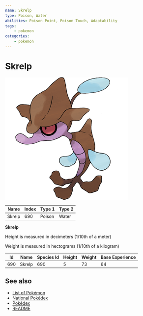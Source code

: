 ```yaml
---
name: Skrelp
type: Poison, Water
abilities: Poison Point, Poison Touch, Adaptability
tags:
    - pokemon
categories:
    - pokemon
---
```


# Skrelp


![Skrelp](images/690.png)

| **Name** | **Index** | **Type 1** | **Type 2** |
|----|----|----|----|
| Skrelp | 690 | Poison | Water  |

**Skrelp** 


Height is measured in decimeters (1/10th of a meter)

Weight is measured in hectograms (1/10th of a kilogram)

| **Id** | **Name** | **Species Id** | **Height** | **Weight** | **Base Experience** |
|--------|----------|----------------|------------|------------|---------------------|
| 690 | Skrelp | 690 | 5 | 73 | 64 |


## See also

- [List of Pokémon](../pokemon.md)
- [National Pokédex](../national_pokedex.md)
- [Pokédex](../pokedex.md)
- [README](../README.md)
